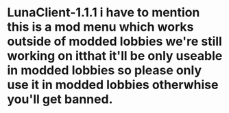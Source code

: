 # LunaClient-1.1.1 i have to mention this is a mod menu which works outside of modded lobbies we're still working on itthat it'll be only useable in modded lobbies so please only use it in modded lobbies otherwhise you'll get banned.
